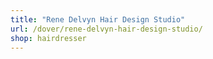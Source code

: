 ```yaml
---
title: "Rene Delvyn Hair Design Studio"
url: /dover/rene-delvyn-hair-design-studio/
shop: hairdresser
---
```

